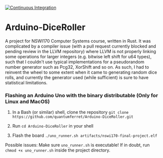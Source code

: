 [![Continuous Integration](https://github.com/quantumferret/Arduino-DiceRoller/actions/workflows/ci.yml/badge.svg)](https://github.com/quantumferret/Arduino-DiceRoller/actions/workflows/ci.yml)

# Arduino-DiceRoller
A project for NSWI170 Computer Systems course, written in Rust. It was complicated by a compiler issue (with a pull request currently blocked and pending review in the LLVM repository) where LLVM is not properly linking some operations for larger integers (e.g. bitwise left shift for u64 types), such that I couldn't use typical implementations for a pseudorandom number generator such as Pcg32, XorShift and so on. As such, I had to reinvent the wheel to some extent when it came to generating random dice rolls, and currently the generator used (while sufficient) is sure to have statistical limitations.


### Flashing an Arduino Uno with the binary distributable (Only for Linux and MacOS)
1. In a Bash (or similar) shell, clone the repository
    `git clone https://github.com/quantumferret/Arduino-DiceRoller.git`

2. Run `cd Arduino-DiceRoller` in your shell

3. Flash the board
    `./uno_runner.sh artifacts/nswi170-final-project.elf`
    
  Possible issues:
    Make sure `uno_runner.sh` is executable! If in doubt, run `chmod +x uno_runner.sh` inside the project directory.
